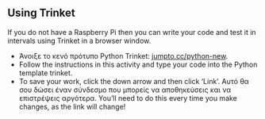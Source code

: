 ## Using Trinket

If you do not have a Raspberry Pi then you can write your code and test it in intervals using Trinket in a browser window.

- Άνοιξε το κενό πρότυπο Python Trinket: [jumpto.cc/python-new](http://jumpto.cc/python-new).
- Follow the instructions in this activity and type your code into the Python template trinket.
- To save your work, click the down arrow and then click ‘Link’. Αυτό θα σου δώσει έναν σύνδεσμο που μπορείς να αποθηκεύσεις και να επιστρέψεις αργότερα. You’ll need to do this every time you make changes, as the link will change!
